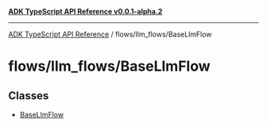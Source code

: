 [**ADK TypeScript API Reference v0.0.1-alpha.2**](../../../README.md)

***

[ADK TypeScript API Reference](../../../modules.md) / flows/llm\_flows/BaseLlmFlow

# flows/llm\_flows/BaseLlmFlow

## Classes

- [BaseLlmFlow](classes/BaseLlmFlow.md)
